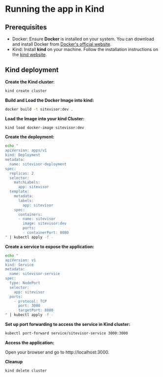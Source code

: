 # Running the app in Kind

## Prerequisites
- Docker: Ensure **Docker** is installed on your system. You can download and install Docker from [Docker's official website](https://www.docker.com/get-started/).
- Kind: Install **kind** on your machine. Follow the installation instructions on the [kind website](https://kind.sigs.k8s.io/docs/user/quick-start/#installation).

## Kind deployment
**Create the Kind cluster:**
```bash
kind create cluster
```

**Build and Load the Docker Image into kind:**
```bash
docker build -t sitevisor:dev .
```

**Load the Image into your kind Cluster:**
```bash
kind load docker-image sitevisor:dev
```

**Create the deployment:**
```bash
echo "
apiVersion: apps/v1
kind: Deployment
metadata:
  name: sitevisor-deployment
spec:
  replicas: 2
  selector:
    matchLabels:
      app: sitevisor
  template:
    metadata:
      labels:
        app: sitevisor
    spec:
      containers:
      - name: sitevisor
        image: sitevisor:dev
        ports:
        - containerPort: 8080
" | kubectl apply -f -
```

**Create a service to expose the application:**
```bash
echo "
apiVersion: v1
kind: Service
metadata:
  name: sitevisor-service
spec:
  type: NodePort
  selector:
    app: sitevisor
  ports:
    - protocol: TCP
      port: 3000
      targetPort: 8080
" | kubectl apply -f -
```

**Set up port forwarding to access the service in Kind cluster:**
```bash
kubectl port-forward service/sitevisor-service 3000:3000
```

**Access the application:**

Open your browser and go to http://localhost:3000.

**Cleanup**
```bash
kind delete cluster
```